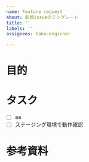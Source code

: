 ```yaml
---
name: Feature request
about: 新規issueのテンプレート
title: ''
labels: ''
assignees: taku-enginner

---
```


# 目的

# タスク
- [ ] aa
- [ ] ステージング環境で動作確認

# 参考資料
